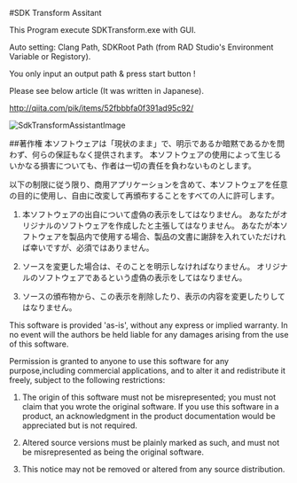 ﻿#SDK Transform Assitant

This Program execute SDKTransform.exe with GUI.

Auto setting: Clang Path, SDKRoot Path (from RAD Studio's Environment Variable or Registory).

You only input an output path & press start button !

Please see below article (It was written in Japanese).

http://qiita.com/pik/items/52fbbbfa0f391ad95c92/



![SdkTransformAssistantImage](https://github.com/freeonterminate/delphi/blob/master/SDKTransformAssistant/SdkTransformAssistant.png)




##著作権
本ソフトウェアは「現状のまま」で、明示であるか暗黙であるかを問わず、何らの保証もなく提供されます。
本ソフトウェアの使用によって生じるいかなる損害についても、作者は一切の責任を負わないものとします。

以下の制限に従う限り、商用アプリケーションを含めて、本ソフトウェアを任意の目的に使用し、自由に改変して再頒布することをすべての人に許可します。

1. 本ソフトウェアの出自について虚偽の表示をしてはなりません。
   あなたがオリジナルのソフトウェアを作成したと主張してはなりません。
   あなたが本ソフトウェアを製品内で使用する場合、製品の文書に謝辞を入れていただければ幸いですが、必須ではありません。

2. ソースを変更した場合は、そのことを明示しなければなりません。
   オリジナルのソフトウェアであるという虚偽の表示をしてはなりません。

3. ソースの頒布物から、この表示を削除したり、表示の内容を変更したりしてはなりません。

This software is provided 'as-is', without any express or implied warranty.
In no event will the authors be held liable for any damages arising from the use of this software.

Permission is granted to anyone to use this software for any purpose,including commercial applications, and to alter it and redistribute it freely, subject to the following restrictions:

1. The origin of this software must not be misrepresented;
   you must not claim that you wrote the original software.
   If you use this software in a product, an acknowledgment in the product documentation would be appreciated but is not required.

2. Altered source versions must be plainly marked as such, and must not be misrepresented as being the original software.

3. This notice may not be removed or altered from any source distribution.

